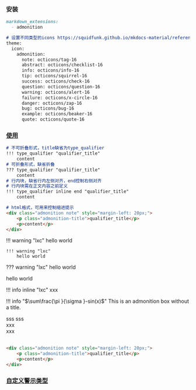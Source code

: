 
### 安装
```markdown
markdown_extensions:
  - admonition

# 设置不同类型的icons https://squidfunk.github.io/mkdocs-material/reference/admonitions/#admonition-icons-octicons
theme:
  icon:
    admonition:
      note: octicons/tag-16
      abstract: octicons/checklist-16
      info: octicons/info-16
      tip: octicons/squirrel-16
      success: octicons/check-16
      question: octicons/question-16
      warning: octicons/alert-16
      failure: octicons/x-circle-16
      danger: octicons/zap-16
      bug: octicons/bug-16
      example: octicons/beaker-16
      quote: octicons/quote-16
```

### [使用](https://squidfunk.github.io/mkdocs-material/reference/admonitions/#admonition-icons-octicons)
```markdown
# 不可折叠形式，title缺省为type_qualifier
!!! type_qualifier "qualifier_title"
    content
# 可折叠形式，缺省折叠
??? type_qualifier "qualifier_title"
    content
# 行内块，缺省行内左侧对齐，end控制右侧对齐
# 行内块需在正文内容之前定义
!!! type_qualifier inline end "qualifier_title"
    content

# html格式，可用来控制缩进提示
<div class="admonition note" style="margin-left: 20px;">
    <p class="admonition-title">qualifier_title</p>
    <p>content</p>
</div>  
```

!!! warning "lxc"
    hello world

    !!! warning "lxc"
        hello world


??? warning "lxc"
    hello world

hello world

!!! info inline "lxc"
    xxx



!!! info "$\sum\frac{\pi }{\sigma }-sin(x)$" 
    This is an admonition box without a title.

sss
sss  
xxx  
xxx
</br>
</br>


```html
<div class="admonition note" style="margin-left: 20px;">
    <p class="admonition-title">qualifier_title</p>
    <p>content</p>
</div>  
```



### [自定义警示类型](https://squidfunk.github.io/mkdocs-material/reference/admonitions/#customization)

